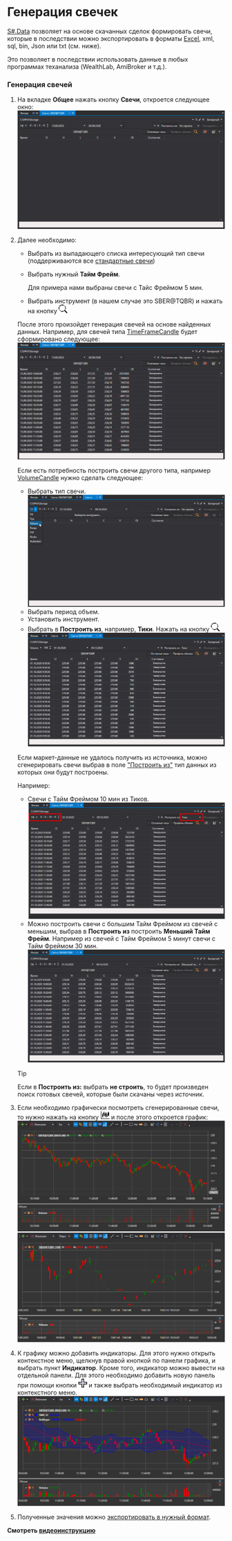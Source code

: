# Генерация свечек

[S\#.Data](Hydra.md) позволяет на основе скачанных сделок формировать свечи, которые в последствии можно экспортировать в форматы [Excel](https://ru.wikipedia.org/wiki/Excel), xml, sql, bin, Json или txt (cм. ниже).

Это позволяет в последствии использовать данные в любых программах теханализа (WealthLab, AmiBroker и т.д.).

### Генерация свечей

1. На вкладке **Общее** нажать кнопку **Свечи**, откроется следующее окно:![hydra candles main](../images/hydra_candles_main.png)
2. Далее необходимо: 
   - Выбрать из выпадающего списка интересующий тип свечи (поддерживаются все [стандартные свечи](Candles.md))
   - Выбрать нужный **Тайм Фрейм**.

     Для примера нами выбраны свечи с Тайс Фреймом 5 мин.
   - Выбрать инструмент (в нашем случае это SBER@TQBR) и нажать на кнопку ![hydra find](../images/hydra_find.png)

   После этого произойдет генерация свечей на основе найденных данных. Например, для свечей типа [TimeFrameCandle](xref:StockSharp.Algo.Candles.TimeFrameCandle) будет сформировано следующее:![hydra candles tf](../images/hydra_candles_tf.png)

   Если есть потребность построить свечи другого типа, например [VolumeCandle](xref:StockSharp.Algo.Candles.VolumeCandle) нужно сделать следующее: 
   - Выбрать тип свечи. ![hydra candles volume 100](../images/hydra_candles_volume_100.png)
   - Выбрать период объем.
   - Установить инструмент.
   - Выбрать в **Построить из**, например, **Тики**. Нажать на кнопку ![hydra find](../images/hydra_find.png)![hydra candles volume](../images/hydra_candles_volume.png)

   Если маркет\-данные не удалось получить из источника, можно сгенерировать свечи выбрав в поле ["Построить из"](HydraUsingDifferentTypesMarketData.md) тип данных из которых они будут построены.

   Например:
   - Свечи с Тайм Фреймом 10 мин из Тиков. ![hydra candles tf 10](../images/hydra_candles_tf_10.png)
   - Можно построить свечи с большим Тайм Фреймом из свечей с меньшим, выбрав в **Построить из** построить **Меньший Тайм Фрейм**. Например из свечей с Тайм Фреймом 5 минут свечи с Тайм Фреймом 30 мин.![hydra candles tf 01](../images/hydra_candles_tf_01.png)

   > [!TIP]
   > Если в **Построить из:** выбрать **не строить**, то будет произведен поиск готовых свечей, которые были скачаны через источник.
3. Если необходимо графически посмотреть сгенерированные свечи, то нужно нажать на кнопку ![hydra candles](../images/hydra_candles.png) и после этого откроется график:![hydra candles tf chart](../images/hydra_candles_tf_chart.png)![hydra candles volume chart](../images/hydra_candles_volume_chart.png)
4. К графику можно добавить индикаторы. Для этого нужно открыть контекстное меню, щелкнув правой кнопкой по панели графика, и выбрать пункт **Индикатор**. Кроме того, индикатор можно вывести на отдельной панели. Для этого необходимо добавить новую панель при помощи кнопки ![hydra add](../images/hydra_add.png) и также выбрать необходимый индикатор из контекстного меню.![hydra candles ind chart](../images/hydra_candles_ind_chart.png)
5. Полученные значения можно [экспортировать в нужный формат](HydraExport.md).

**Смотреть [видеоинструкцию](HydraBuildDifferentCandleType.md)**
